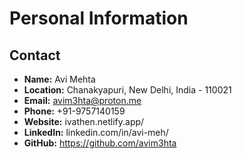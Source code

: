 # Personal Information

## Contact
- **Name:** Avi Mehta
- **Location:** Chanakyapuri, New Delhi, India - 110021
- **Email:** avim3hta@proton.me
- **Phone:** +91-9757140159
- **Website:** ivathen.netlify.app/
- **LinkedIn:** linkedin.com/in/avi-meh/
- **GitHub:** https://github.com/avim3hta
